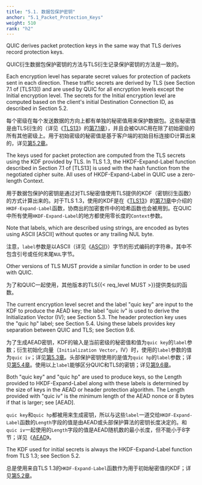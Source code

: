 ```yaml
---
title: "5.1. 数据包保护密钥"
anchor: "5.1_Packet_Protection_Keys"
weight: 510
rank: "h2"
---
```


QUIC derives packet protection keys in the same way that TLS derives record protection keys.

QUIC衍生数据包保护密钥的方法与TLS衍生记录保护密钥的方法是一致的。

Each encryption level has separate secret values for protection of packets sent in each direction. These traffic secrets are derived by TLS (see Section 7.1 of [TLS13]) and are used by QUIC for all encryption levels except the Initial encryption level. The secrets for the Initial encryption level are computed based on the client's initial Destination Connection ID, as described in Section 5.2.

每个密级在每个发送数据的方向上都有单独的秘密值用来保护数据包。这些秘密值是由TLS衍生的（详见《[TLS13]()》的[第7.1章]()），并且会被QUIC用在除了初始密级的所有其他密级上。用于初始密级的秘密值是基于客户端的初始目标连接ID计算出来的，详见[第5.2章]()。

The keys used for packet protection are computed from the TLS secrets using the KDF provided by TLS. In TLS 1.3, the HKDF-Expand-Label function described in Section 7.1 of [TLS13] is used with the hash function from the negotiated cipher suite. All uses of HKDF-Expand-Label in QUIC use a zero-length Context.

用于数据包保护的密钥是通过对TLS秘密值使用TLS提供的KDF（密钥衍生函数）的方式计算出来的。对于TLS 1.3，使用的KDF是在《[TLS13]()》的[第7.1章]()中介绍的`HKDF-Expand-Label`函数，协商出的加密套件中的哈希函数也会被用到。在QUIC中所有使用`HKDF-Expand-Label`的地方都使用零长度的`Context`参数。

Note that labels, which are described using strings, are encoded as bytes using ASCII [ASCII] without quotes or any trailing NUL byte.

注意，`label`参数是以ASCII（详见《[ASCII]()》）字节的形式编码的字符串，其中不包含引号或任何末尾`NUL`字节。

Other versions of TLS MUST provide a similar function in order to be used with QUIC.

为了和QUIC一起使用，其他版本的TLS{{< req_level MUST >}}提供类似的函数。

The current encryption level secret and the label "quic key" are input to the KDF to produce the AEAD key; the label "quic iv" is used to derive the Initialization Vector (IV); see Section 5.3. The header protection key uses the "quic hp" label; see Section 5.4. Using these labels provides key separation between QUIC and TLS; see Section 9.6.

为了生成AEAD密钥，KDF的输入是当前密级的秘密值和值为`quic key`的`label`参数；衍生初始化向量（`Initialization Vector`，IV）时，使用的`label`参数的值为`quic iv`；详见[第5.3章]()。头部保护密钥使用的是值为`quic hp`的`label`参数；详见[第5.4章]()。使用以上`label`能够区分QUIC和TLS的密钥；详见[第9.6章]()。

Both "quic key" and "quic hp" are used to produce keys, so the Length provided to HKDF-Expand-Label along with these labels is determined by the size of keys in the AEAD or header protection algorithm. The Length provided with "quic iv" is the minimum length of the AEAD nonce or 8 bytes if that is larger; see [AEAD].

`quic key`和`quic hp`都被用来生成密钥，所以与这些`label`一道交给`HKDF-Expand-Label`函数的`Length`字段的值是由AEAD或头部保护算法的密钥长度决定的。和`quic iv`一起使用的`Length`字段的值是AEAD随机数的最小长度，但不能小于8字节；详见《[AEAD]()》。

The KDF used for initial secrets is always the HKDF-Expand-Label function from TLS 1.3; see Section 5.2.

总是使用来自TLS 1.3的`HKDF-Expand-Label`函数作为用于初始秘密值的KDF；详见[第5.2章]()。
